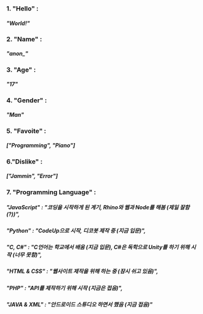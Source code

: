 ### 1. "Hello" : 
##### "World!"
### 
### 2. "Name" : 
##### "anon_"
### 
### 3. "Age" : 
##### "17"
### 
### 4. "Gender" : 
##### "Man"
### 
### 5. "Favoite" : 
##### ["Programming", "Piano"]
### 
### 6."Dislike" : 
##### ["Jammin", "Error"]
### 
### 7. "Programming Language" :
##### "JavaScript" : "코딩을 시작하게 된 계기, Rhino와 웹과 Node를 해봄 (제일 잘함(?))",
##### "Python" : "CodeUp으로 시작, 디코봇 제작 중 (지금 입문)",
##### "C, C#" : "C언어는 학교에서 배움 (지금 입문), C#은 독학으로 Unity를 하기 위해 시작 (너무 못함)",
##### "HTML & CSS" : "웹사이트 제작을 위해 하는 중 (잠시 쉬고 있음)",
##### "PHP" : "API를 제작하기 위해 시작 (지금은 접음)",
##### "JAVA & XML" : "안드로이드 스튜디오 하면서 했음 (지금 접음)"
